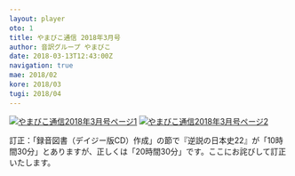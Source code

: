 ```yaml
---
layout: player
oto: 1
title: やまびこ通信 2018年3月号
author: 音訳グループ やまびこ
date: 2018-03-13T12:43:00Z
navigation: true
mae: 2018/02
kore: 2018/03
tugi: 2018/04
---
```

<script>
//<![CDATA[
$(document).ready(function(){

	new jPlayerPlaylist({
		jPlayer: "#jquery_jplayer_1",
		cssSelectorAncestor: "#jp_container_1"
	}, [
		{
			title:"やまびこ通信2018年3月号",
			mp3:"./media/03/sound0001.mp3",
			oga:"./media/03/sound0001.ogg"
		},
		{
			title:"〈2月活動報告〉",
			mp3:"./media/03/sound0002.mp3",
			oga:"./media/03/sound0002.ogg"
		},
		{
			title:"〈3月活動予定〉",
			mp3:"./media/03/sound0003.mp3",
			oga:"./media/03/sound0003.ogg"
		},
		{
			title:"〈録音図書作成〉",
			mp3:"./media/03/sound0004.mp3",
			oga:"./media/03/sound0004.ogg"
		},
		{
			title:"〈対面音訳〉",
			mp3:"./media/03/sound0005.mp3",
			oga:"./media/03/sound0005.ogg"
		},
		{
			title:"ほっと一句",
			mp3:"./media/03/sound0006.mp3",
			oga:"./media/03/sound0006.ogg"
		},
		{
			title:"合成音声で録音図書を製作中！",
			mp3:"./media/03/sound0007.mp3",
			oga:"./media/03/sound0007.ogg"
		},
		{
			title:"新入会員から",
			mp3:"./media/03/sound0008.mp3",
			oga:"./media/03/sound0008.ogg"
		},
		{
			title:"東京音訳グループ連絡会講習会",
			mp3:"./media/03/sound0009.mp3",
			oga:"./media/03/sound0009.ogg"
		},
		{
			title:"図 音訳グループやまびこ組織図",
			mp3:"./media/03/sound0010.mp3",
			oga:"./media/03/sound0010.ogg"
		},
		{
			title:"Let's try!! ♪mini♪",
			mp3:"./media/03/sound0011.mp3",
			oga:"./media/03/sound0011.ogg"
		},
		{
			title:"定例会",
			mp3:"./media/03/sound0012.mp3",
			oga:"./media/03/sound0012.ogg"
		},
		{
			title:"訂正",
			mp3:"./media/03/sound0013.mp3",
			oga:"./media/03/sound0013.ogg"
		},
		{
			title:"終わり",
			mp3:"./media/03/sound0014.mp3",
			oga:"./media/03/sound0014.ogg"
		}
	], {
		playlistOptions: {
 		   autoPlay: true
    		},
		swfPath: "./jPlayer-2.9.2/dist/jplayer",
		supplied: "oga, mp3",
		wmode: "window",
		useStateClassSkin: true,
		autoBlur: false,
		smoothPlayBar: true,
		keyEnabled: true
	});
$("#jquery_jplayer_1").jPlayer("volume", 1);
});
//]]>
</script>
<a href="media/03/03-1.svg" target="_blank"><img src="media/03/03-1.png" alt="やまびこ通信2018年3月号ページ1" srcset="media/03/03-1.svg" /></a>
<a href="media/03/03-2.svg" target="_blank"><img src="media/03/03-2.png" alt="やまびこ通信2018年3月号ページ2" srcset="media/03/03-2.svg" /></a>
<div>訂正：「録音図書（デイジー版CD）作成」の節で『逆説の日本史22』が「10時間30分」とありますが、正しくは「20時間30分」です。ここにお詫びして訂正いたします。</div>
